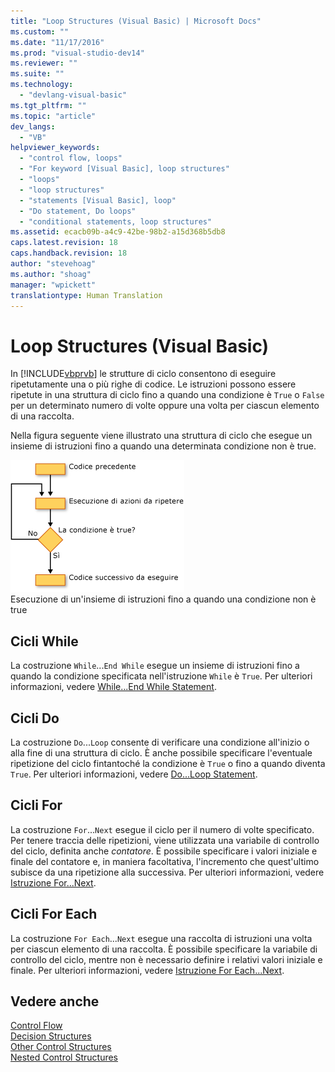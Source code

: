 ```yaml
---
title: "Loop Structures (Visual Basic) | Microsoft Docs"
ms.custom: ""
ms.date: "11/17/2016"
ms.prod: "visual-studio-dev14"
ms.reviewer: ""
ms.suite: ""
ms.technology: 
  - "devlang-visual-basic"
ms.tgt_pltfrm: ""
ms.topic: "article"
dev_langs: 
  - "VB"
helpviewer_keywords: 
  - "control flow, loops"
  - "For keyword [Visual Basic], loop structures"
  - "loops"
  - "loop structures"
  - "statements [Visual Basic], loop"
  - "Do statement, Do loops"
  - "conditional statements, loop structures"
ms.assetid: ecacb09b-a4c9-42be-98b2-a15d368b5db8
caps.latest.revision: 18
caps.handback.revision: 18
author: "stevehoag"
ms.author: "shoag"
manager: "wpickett"
translationtype: Human Translation
---
```

# Loop Structures (Visual Basic)
In [!INCLUDE[vbprvb](../../../../csharp/programming-guide/concepts/linq/includes/vbprvb_md.md)] le strutture di ciclo consentono di eseguire ripetutamente una o più righe di codice.  Le istruzioni possono essere ripetute in una struttura di ciclo fino a quando una condizione è `True` o `False` per un determinato numero di volte oppure una volta per ciascun elemento di una raccolta.  
  
 Nella figura seguente viene illustrato una struttura di ciclo che esegue un insieme di istruzioni fino a quando una determinata condizione non è true.  
  
 ![Diagramma di flusso di un ciclo Do...Until](../../../../visual-basic/programming-guide/language-features/control-flow/media/dountilloop.gif "DoUntilLoop")  
Esecuzione di un'insieme di istruzioni fino a quando una condizione non è true  
  
## Cicli While  
 La costruzione `While`...`End While` esegue un insieme di istruzioni fino a quando la condizione specificata nell'istruzione `While` è `True`.  Per ulteriori informazioni, vedere [While...End While Statement](../../../../visual-basic/language-reference/statements/while-end-while-statement.md).  
  
## Cicli Do  
 La costruzione `Do`...`Loop` consente di verificare una condizione all'inizio o alla fine di una struttura di ciclo.  È anche possibile specificare l'eventuale ripetizione del ciclo fintantoché la condizione è `True` o fino a quando diventa `True`.  Per ulteriori informazioni, vedere [Do...Loop Statement](../../../../visual-basic/language-reference/statements/do-loop-statement.md).  
  
## Cicli For  
 La costruzione `For`...`Next` esegue il ciclo per il numero di volte specificato.  Per tenere traccia delle ripetizioni, viene utilizzata una variabile di controllo del ciclo, definita anche *contatore*.  È possibile specificare i valori iniziale e finale del contatore e, in maniera facoltativa, l'incremento che quest'ultimo subisce da una ripetizione alla successiva.  Per ulteriori informazioni, vedere [Istruzione For...Next](../../../../visual-basic/language-reference/statements/for-next-statement.md).  
  
## Cicli For Each  
 La costruzione `For Each`...`Next` esegue una raccolta di istruzioni una volta per ciascun elemento di una raccolta.  È possibile specificare la variabile di controllo del ciclo, mentre non è necessario definire i relativi valori iniziale e finale.  Per ulteriori informazioni, vedere [Istruzione For Each...Next](../../../../visual-basic/language-reference/statements/for-each-next-statement.md).  
  
## Vedere anche  
 [Control Flow](../../../../visual-basic/programming-guide/language-features/control-flow/index.md)   
 [Decision Structures](../../../../visual-basic/programming-guide/language-features/control-flow/decision-structures.md)   
 [Other Control Structures](../../../../visual-basic/programming-guide/language-features/control-flow/other-control-structures.md)   
 [Nested Control Structures](../../../../visual-basic/programming-guide/language-features/control-flow/nested-control-structures.md)